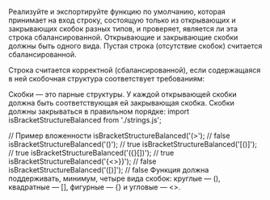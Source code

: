 Реализуйте и экспортируйте функцию по умолчанию, которая принимает на вход строку, состоящую только из открывающих и закрывающих скобок разных типов, и проверяет, является ли эта строка сбалансированной. Открывающие и закрывающие скобки должны быть одного вида. Пустая строка (отсутствие скобок) считается сбалансированной.

Строка считается корректной (сбалансированной), если содержащаяся в ней скобочная структура соответствует требованиям:

Скобки — это парные структуры. У каждой открывающей скобки должна быть соответствующая ей закрывающая скобка.
Скобки должны закрываться в правильном порядке:
import isBracketStructureBalanced from './strings.js';

// Пример вложенности
isBracketStructureBalanced('(>');  // false
isBracketStructureBalanced('()');  // true
isBracketStructureBalanced('[()]');  // true
isBracketStructureBalanced('({}[])');  // true
isBracketStructureBalanced('{<>}}'); // false
isBracketStructureBalanced('([)]'); // false
Функция должна поддерживать, минимум, четыре вида скобок: круглые — (), квадратные — [], фигурные — {} и угловые — <>.